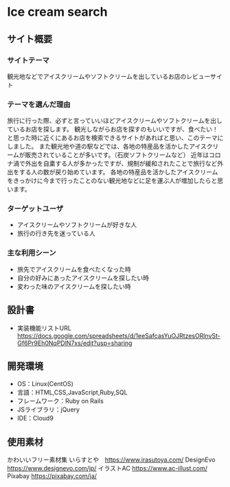 # Ice cream search

## サイト概要
### サイトテーマ
  観光地などでアイスクリームやソフトクリームを出しているお店のレビューサイト

### テーマを選んだ理由
旅行に行った際、必ずと言っていいほどアイスクリームやソフトクリームを出しているお店を探します。
観光しながらお店を探すのもいいですが、食べたい！と思った時に近くにあるお店を検索できるサイトがあればと思い、このテーマにしました。
また観光地や道の駅などでは、各地の特産品を活かしたアイスクリームが販売されていることが多いです。（石炭ソフトクリームなど）
近年はコロナ渦で外出を自粛する人が多かったですが、規制が緩和されたことで旅行など外出をする人の数が戻り始めています。
各地の特産品を活かしたアイスクリームをきっかけに今まで行ったことのない観光地などに足を運ぶ人が増加したらと思います。

### ターゲットユーザ
- アイスクリームやソフトクリームが好きな人
- 旅行の行き先を迷っている人


### 主な利用シーン
- 旅先でアイスクリームを食べたくなった時
- 自分の好みにあったアイスクリームを探したい時
- 変わった味のアイスクリームを探したい時

## 設計書
- 実装機能リストURL
  https://docs.google.com/spreadsheets/d/1eeSafcasYuOJRtzesORlnvSt-Gf6Pr9Eh0NqPDlN7xs/edit?usp=sharing

## 開発環境
- OS：Linux(CentOS)
- 言語：HTML,CSS,JavaScript,Ruby,SQL
- フレームワーク：Ruby on Rails
- JSライブラリ：jQuery
- IDE：Cloud9

## 使用素材
  かわいいフリー素材集 いらすとや　https://www.irasutoya.com/
  DesignEvo https://www.designevo.com/jp/
  イラストAC https://www.ac-illust.com/
  Pixabay https://pixabay.com/ja/